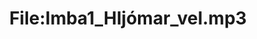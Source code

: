 ---
title: File:Imba1_Hljómar_vel.mp3
recording of: Hljómar vel.
reading speed: slow
speaker: Imba
license: CC0
---